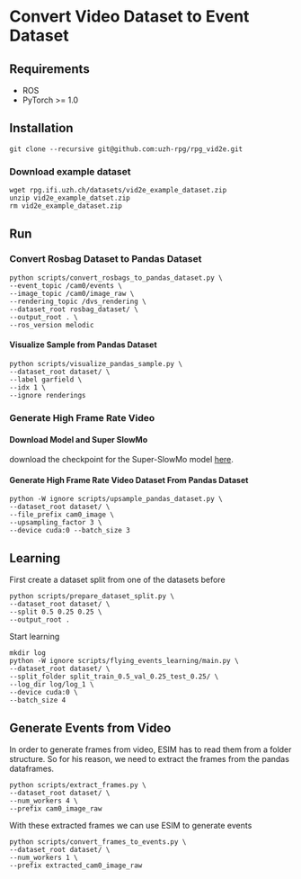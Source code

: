 # Convert Video Dataset to Event Dataset
## Requirements
* ROS
* PyTorch >= 1.0

## Installation
    
    git clone --recursive git@github.com:uzh-rpg/rpg_vid2e.git

### Download example dataset
    
    wget rpg.ifi.uzh.ch/datasets/vid2e_example_dataset.zip
    unzip vid2e_example_datset.zip
    rm vid2e_example_dataset.zip

## Run
### Convert Rosbag Dataset to Pandas Dataset

    python scripts/convert_rosbags_to_pandas_dataset.py \
    --event_topic /cam0/events \
    --image_topic /cam0/image_raw \
    --rendering_topic /dvs_rendering \
    --dataset_root rosbag_dataset/ \
    --output_root . \
    --ros_version melodic
    
#### Visualize Sample from Pandas Dataset
    
    python scripts/visualize_pandas_sample.py \
    --dataset_root dataset/ \
    --label garfield \
    --idx 1 \
    --ignore renderings

### Generate High Frame Rate Video
#### Download Model and Super SlowMo

download the checkpoint for the Super-SlowMo model [here](https://drive.google.com/open?id=1IvobLDbRiBgZr3ryCRrWL8xDbMZ-KnpF).

#### Generate High Frame Rate Video Dataset From Pandas Dataset

    python -W ignore scripts/upsample_pandas_dataset.py \
    --dataset_root dataset/ \
    --file_prefix cam0_image \
    --upsampling_factor 3 \
    --device cuda:0 --batch_size 3

## Learning
First create a dataset split from one of the datasets before

    python scripts/prepare_dataset_split.py \
    --dataset_root dataset/ \
    --split 0.5 0.25 0.25 \
    --output_root . 
    
Start learning

    mkdir log
    python -W ignore scripts/flying_events_learning/main.py \
    --dataset_root dataset/ \
    --split_folder split_train_0.5_val_0.25_test_0.25/ \
    --log_dir log/log_1 \
    --device cuda:0 \
    --batch_size 4
    
## Generate Events from Video
In order to generate frames from video, ESIM has to read them from a folder structure. So for his reason, we need to extract
the frames from the pandas dataframes.
    
    python scripts/extract_frames.py \
    --dataset_root dataset/ \
    --num_workers 4 \
    --prefix cam0_image_raw
    
With these extracted frames we can use ESIM to generate events
    
    python scripts/convert_frames_to_events.py \
    --dataset_root dataset/ \
    --num_workers 1 \
    --prefix extracted_cam0_image_raw
    

    
